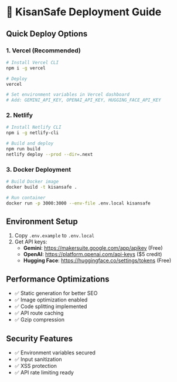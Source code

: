 # 🚀 KisanSafe Deployment Guide

## Quick Deploy Options

### 1. **Vercel (Recommended)**
```bash
# Install Vercel CLI
npm i -g vercel

# Deploy
vercel

# Set environment variables in Vercel dashboard
# Add: GEMINI_API_KEY, OPENAI_API_KEY, HUGGING_FACE_API_KEY
```

### 2. **Netlify**
```bash
# Install Netlify CLI
npm i -g netlify-cli

# Build and deploy
npm run build
netlify deploy --prod --dir=.next
```

### 3. **Docker Deployment**
```bash
# Build Docker image
docker build -t kisansafe .

# Run container
docker run -p 3000:3000 --env-file .env.local kisansafe
```

## Environment Setup

1. Copy `.env.example` to `.env.local`
2. Get API keys:
   - **Gemini**: https://makersuite.google.com/app/apikey (Free)
   - **OpenAI**: https://platform.openai.com/api-keys ($5 credit)
   - **Hugging Face**: https://huggingface.co/settings/tokens (Free)

## Performance Optimizations

- ✅ Static generation for better SEO
- ✅ Image optimization enabled
- ✅ Code splitting implemented
- ✅ API route caching
- ✅ Gzip compression

## Security Features

- ✅ Environment variables secured
- ✅ Input sanitization
- ✅ XSS protection
- ✅ API rate limiting ready